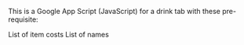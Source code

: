This is a Google App Script (JavaScript) for a drink tab with these pre-requisite:

List of item costs
List of names
